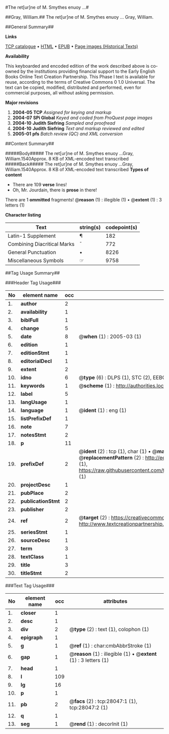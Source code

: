 #The ret[ur]ne of M. Smythes enuoy ...#

##Gray, William.##
The ret[ur]ne of M. Smythes enuoy ...
Gray, William.

##General Summary##

**Links**

[TCP catalogue](http://www.ota.ox.ac.uk/tcp/)  • 
[HTML](http://tei.it.ox.ac.uk/tcp/Texts-HTML/free/A02/A02063.html)  • 
[EPUB](http://tei.it.ox.ac.uk/tcp/Texts-EPUB/free/A02/A02063.epub) • 
[Page images (Historical Texts)](https://data.historicaltexts.jisc.ac.uk/view?pubId=eebo-29632811e&pageId=eebo-29632811e-28047-1)

**Availability**

This keyboarded and encoded edition of the
	       work described above is co-owned by the institutions
	       providing financial support to the Early English Books
	       Online Text Creation Partnership. This Phase I text is
	       available for reuse, according to the terms of Creative
	       Commons 0 1.0 Universal. The text can be copied,
	       modified, distributed and performed, even for
	       commercial purposes, all without asking permission.

**Major revisions**

1. __2004-05__ __TCP__ *Assigned for keying and markup*
1. __2004-07__ __SPi Global__ *Keyed and coded from ProQuest page images*
1. __2004-10__ __Judith Siefring__ *Sampled and proofread*
1. __2004-10__ __Judith Siefring__ *Text and markup reviewed and edited*
1. __2005-01__ __pfs__ *Batch review (QC) and XML conversion*

##Content Summary##

#####Body#####
The ret[ur]ne of M. Smythes enuoy ...Gray, William.1540Approx. 8 KB of XML-encoded text transcribed 
#####Back#####
The ret[ur]ne of M. Smythes enuoy ...Gray, William.1540Approx. 8 KB of XML-encoded text transcribed 
**Types of content**

  * There are 109 **verse** lines!
  * Oh, Mr. Jourdain, there is **prose** in there!

There are 1 **ommitted** fragments! 
 @__reason__ (1) : illegible (1)  •  @__extent__ (1) : 3 letters (1)

**Character listing**


|Text|string(s)|codepoint(s)|
|---|---|---|
|Latin-1 Supplement|¶|182|
|Combining             Diacritical Marks|̄|772|
|General Punctuation|•|8226|
|Miscellaneous Symbols|☞|9758|

##Tag Usage Summary##

###Header Tag Usage###

|No|element name|occ|attributes|
|---|---|---|---|
|1.|__author__|2||
|2.|__availability__|1||
|3.|__biblFull__|1||
|4.|__change__|5||
|5.|__date__|8| @__when__ (1) : 2005-03 (1)|
|6.|__edition__|1||
|7.|__editionStmt__|1||
|8.|__editorialDecl__|1||
|9.|__extent__|2||
|10.|__idno__|6| @__type__ (6) : DLPS (1), STC (2), EEBO-CITATION (1), OCLC (1), VID (1)|
|11.|__keywords__|1| @__scheme__ (1) : http://authorities.loc.gov/ (1)|
|12.|__label__|5||
|13.|__langUsage__|1||
|14.|__language__|1| @__ident__ (1) : eng (1)|
|15.|__listPrefixDef__|1||
|16.|__note__|7||
|17.|__notesStmt__|2||
|18.|__p__|11||
|19.|__prefixDef__|2| @__ident__ (2) : tcp (1), char (1)  •  @__matchPattern__ (2) : ([0-9\-]+):([0-9IVX]+) (1), (.+) (1)  •  @__replacementPattern__ (2) : http://eebo.chadwyck.com/downloadtiff?vid=$1&page=$2 (1), https://raw.githubusercontent.com/textcreationpartnership/Texts/master/tcpchars.xml#$1 (1)|
|20.|__projectDesc__|1||
|21.|__pubPlace__|2||
|22.|__publicationStmt__|2||
|23.|__publisher__|2||
|24.|__ref__|2| @__target__ (2) : https://creativecommons.org/publicdomain/zero/1.0/ (1), http://www.textcreationpartnership.org/docs/. (1)|
|25.|__seriesStmt__|1||
|26.|__sourceDesc__|1||
|27.|__term__|3||
|28.|__textClass__|1||
|29.|__title__|3||
|30.|__titleStmt__|2||


###Text Tag Usage###

|No|element name|occ|attributes|
|---|---|---|---|
|1.|__closer__|1||
|2.|__desc__|1||
|3.|__div__|2| @__type__ (2) : text (1), colophon (1)|
|4.|__epigraph__|1||
|5.|__g__|1| @__ref__ (1) : char:cmbAbbrStroke (1)|
|6.|__gap__|1| @__reason__ (1) : illegible (1)  •  @__extent__ (1) : 3 letters (1)|
|7.|__head__|1||
|8.|__l__|109||
|9.|__lg__|16||
|10.|__p__|1||
|11.|__pb__|2| @__facs__ (2) : tcp:28047:1 (1), tcp:28047:2 (1)|
|12.|__q__|1||
|13.|__seg__|1| @__rend__ (1) : decorInit (1)|
